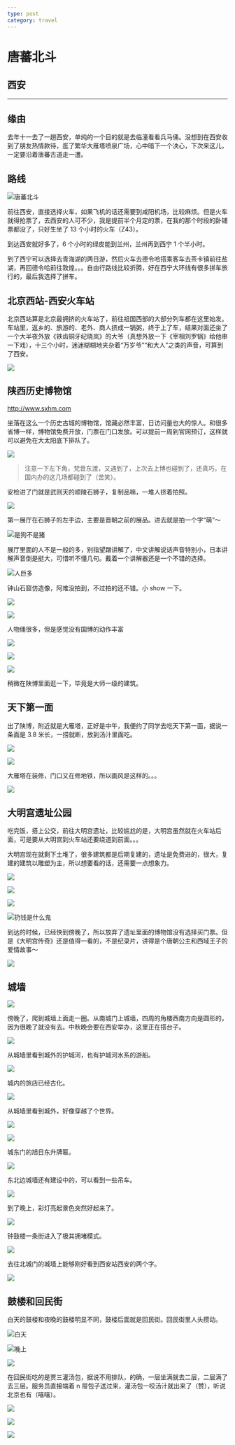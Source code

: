 ```yaml
---
type: post
category: travel
---
```


# 唐蕃北斗

## 西安

---

## 缘由

去年十一去了一趟西安，单纯的一个目的就是去临潼看看兵马俑。没想到在西安收到了朋友热情款待，逛了繁华大雁塔喷泉广场，心中暗下一个决心，下次来这儿，一定要沿着唐蕃古道走一遭。

## 路线

![唐蕃北斗](http://ww3.sinaimg.cn/mw690/89d0a2e1jw1f8678r41ifj21kw0zdqod.jpg)

前往西安，直接选择火车，如果飞机的话还需要到咸阳机场，比较麻烦。但是火车就得抢票了，去西安的人可不少，我是提前半个月定的票，在我的那个时段的卧铺票都没了，只好生坐了 13 个小时的火车（Z43）。

到达西安就好多了，6 个小时的绿皮能到兰州，兰州再到西宁 1 个半小时。

到了西宁可以选择去青海湖的两日游，然后火车去德令哈搭乘客车去茶卡镇前往盐湖，再回德令哈前往敦煌。。。自由行路线比较折腾，好在西宁大环线有很多拼车旅行的，最后我选择了拼车。

## 北京西站-西安火车站

北京西站算是北京最拥挤的火车站了，前往祖国西部的大部分列车都在这里始发。车站里，返乡的、旅游的、老外、商人挤成一锅粥，终于上了车，结果对面还坐了一个大半夜外放《铁齿铜牙纪晓岚》的大爷（真想外放一下《宰相刘罗锅》给他串一下戏），十三个小时，迷迷糊糊地夹杂着“万岁爷”“和大人”之类的声音，可算到了西安。

![](http://ww2.sinaimg.cn/mw690/89d0a2e1gw1f86v36var8j218g0tmwr3.jpg)

## 陕西历史博物馆

http://www.sxhm.com

坐落在这么一个历史古城的博物馆，馆藏必然丰富，日访问量也大的惊人。和很多省博一样，博物馆免费开放，门票在门口发放。可以提前一周到官网预订，这样就可以避免在大太阳底下排队了。

![](http://ww3.sinaimg.cn/mw690/89d0a2e1gw1f867u7oywsj217u0t77ja.jpg)

> 注意一下左下角，梵音东渡，又遇到了，上次去上博也碰到了，还真巧，在国内办的这几场都碰到了（苦笑）。

安检进了门就是武则天的顺陵石狮子，复制品嘛，一堆人挤着拍照。

![](http://ww1.sinaimg.cn/mw690/89d0a2e1gw1f86rdaserbj218g0tm4c8.jpg)

第一展厅在石狮子的左手边，主要是晋朝之前的展品。进去就是拍一个字“萌”～

![是狗不是猪](http://ww2.sinaimg.cn/mw690/89d0a2e1gw1f86rn9pcb2j20ns0pewhx.jpg)

展厅里面的人不是一般的多，别指望蹭讲解了，中文讲解说话声音特别小，日本讲解声音倒是挺大，可惜听不懂几句。戴着一个讲解器还是一个不错的选择。

![人巨多](http://ww2.sinaimg.cn/mw690/89d0a2e1gw1f86rxs2v32j218g0tmgwc.jpg)

钟山石窟仿造像，阿难没拍到，不过拍的还不错。小 show 一下。

![](http://ww4.sinaimg.cn/mw690/89d0a2e1gw1f86s0bg9chj218g0tmtj5.jpg)

![](http://ww1.sinaimg.cn/mw690/89d0a2e1gw1f86s809yf8j20pk0sudks.jpg)

人物俑很多，但是感觉没有国博的动作丰富

![](http://ww1.sinaimg.cn/mw690/89d0a2e1gw1f86sbwgfnuj20ma0nx77b.jpg)

![](http://ww2.sinaimg.cn/mw690/89d0a2e1gw1f86smaiyt3j218g0tmqdv.jpg)

![](http://ww3.sinaimg.cn/mw690/89d0a2e1gw1f86sqw4wk3j218g0tmgxz.jpg)

稍微在陕博里面逛一下，毕竟是大师一级的建筑。

## 天下第一面

出了陕博，附近就是大雁塔，正好是中午，我便约了同学去吃天下第一面，据说一条面是 3.8 米长，一捞就断，放到汤汁里面吃。

![](http://ww2.sinaimg.cn/mw690/89d0a2e1gw1f86svg2dhmj20z00i2n4s.jpg)

![](http://ww1.sinaimg.cn/mw690/89d0a2e1gw1f86tebhuqgj20oz14qgx7.jpg)

大雁塔在装修，门口又在修地铁，所以画风是这样的。。。

![](http://ww2.sinaimg.cn/mw690/89d0a2e1gw1f86tk8oewcj20kl0efgop.jpg)

## 大明宫遗址公园

吃完饭，搭上公交，前往大明宫遗址，比较尴尬的是，大明宫虽然就在火车站后面，可是要从大明宫到火车站还要绕道到前面。。。

大明宫现在就剩下土堆了，很多建筑都是后期复建的，遗址是免费进的，很大，复建的建筑以雕塑为主，所以想要看的话，还需要一点想象力。

![](http://ww3.sinaimg.cn/mw690/89d0a2e1gw1f86tssndyvj218g0tmk73.jpg)

![](http://ww1.sinaimg.cn/mw690/89d0a2e1gw1f86tsq7p00j218g0tme05.jpg)

![](http://ww2.sinaimg.cn/mw690/89d0a2e1gw1f86tsr0w9qj218g0tmn8r.jpg)

![扔钱是什么鬼](http://ww4.sinaimg.cn/mw690/89d0a2e1gw1f86tsrqa0tj217a0suh1i.jpg)

到达的时候，已经快到傍晚了，所以放弃了遗址里面的博物馆没有选择买门票。但是《大明宫传奇》还是值得一看的，不是纪录片，讲得是个唐朝公主和西域王子的爱情故事～

![](http://ww3.sinaimg.cn/mw690/89d0a2e1gw1f86tspdfhqj20ue0fw78e.jpg)

## 城墙

![](http://ww3.sinaimg.cn/mw690/89d0a2e1gw1f96uifmuqqj218g0xcqjo.jpg)

傍晚了，爬到城墙上面走一圈。从南城门上城墙，四周的角楼西南方向是圆形的，因为很晚了就没有去。中秋晚会要在西安举办，这里正在搭台子。

![](http://ww1.sinaimg.cn/mw690/89d0a2e1gw1f86v2yz7c6j218g0tmh1f.jpg)

从城墙里看到城外的护城河，也有护城河水系的游船。

![](http://ww2.sinaimg.cn/mw690/89d0a2e1gw1f86v3011auj218g0tmh7l.jpg)

城内的旅店已经古化。

![](http://ww3.sinaimg.cn/mw690/89d0a2e1gw1f86v30gxz3j218g0tm1ba.jpg)

从城墙里看到城外，好像穿越了个世界。

![](http://ww3.sinaimg.cn/mw690/89d0a2e1gw1f86v31liccj218g0tm7i0.jpg)

![](http://ww1.sinaimg.cn/mw690/89d0a2e1gw1f86v330c55j218g0tmkgh.jpg)

城东门的旭日东升牌匾。

![](http://ww3.sinaimg.cn/mw690/89d0a2e1gw1f86v3490gqj218g0tmwvt.jpg)

东北边城墙还有建设中的，可以看到一些吊车。

![](http://ww1.sinaimg.cn/mw690/89d0a2e1gw1f86v35c07hj218g0tmn55.jpg)

到了晚上，彩灯亮起景色突然好起来了。

![](http://ww1.sinaimg.cn/mw690/89d0a2e1gw1f86v35lddoj218g0tmdo9.jpg)

钟鼓楼一条街进入了极其拥堵模式。

![](http://ww2.sinaimg.cn/mw690/89d0a2e1gw1f86v367lakj218g0tmqgj.jpg)

去往北城门的城墙上能够刚好看到西安站西安的两个字。

![](http://ww1.sinaimg.cn/mw690/89d0a2e1gw1f86v37sdqfj218g0tm10o.jpg)

## 鼓楼和回民街

白天的鼓楼和夜晚的鼓楼明显不同，鼓楼后面就是回民街。回民街里人头攒动。

![白天](http://ww3.sinaimg.cn/mw690/89d0a2e1gw1f86v2xy0z6j21290kpgte.jpg)

![晚上](http://ww2.sinaimg.cn/mw690/89d0a2e1gw1f86v9x4vcvj20u014015x.jpg)

![](http://ww1.sinaimg.cn/mw690/89d0a2e1gw1f86v9xrfs0j20xb18gqk6.jpg)

在回民街吃的是贾三灌汤包，据说不用排队，的确，一层坐满就去二层，二层满了去三层。服务员直接端着 n 屉包子送过来，灌汤包一咬汤汁就出来了（赞），听说北京也有（嘻嘻）。

![](http://ww2.sinaimg.cn/mw690/89d0a2e1gw1f86v9ymfy6j20xb0rrqe7.jpg)

![](http://ww4.sinaimg.cn/mw690/89d0a2e1gw1f86va0hbynj20xb18g7iz.jpg)

![](http://ww1.sinaimg.cn/mw690/89d0a2e1gw1f86va1rgczj20xb18g15m.jpg)
